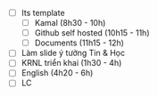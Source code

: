 - [ ] Its template 
	- [ ] Kamal (8h30 - 10h)
	- [ ] Github self hosted (10h15  - 11h)
	- [ ] Documents (11h15  - 12h)
- [ ] Làm slide ý tưởng Tin & Học
- [ ] KRNL triển khai (1h30 - 4h)
- [ ] English (4h20 - 6h)
- [ ] LC